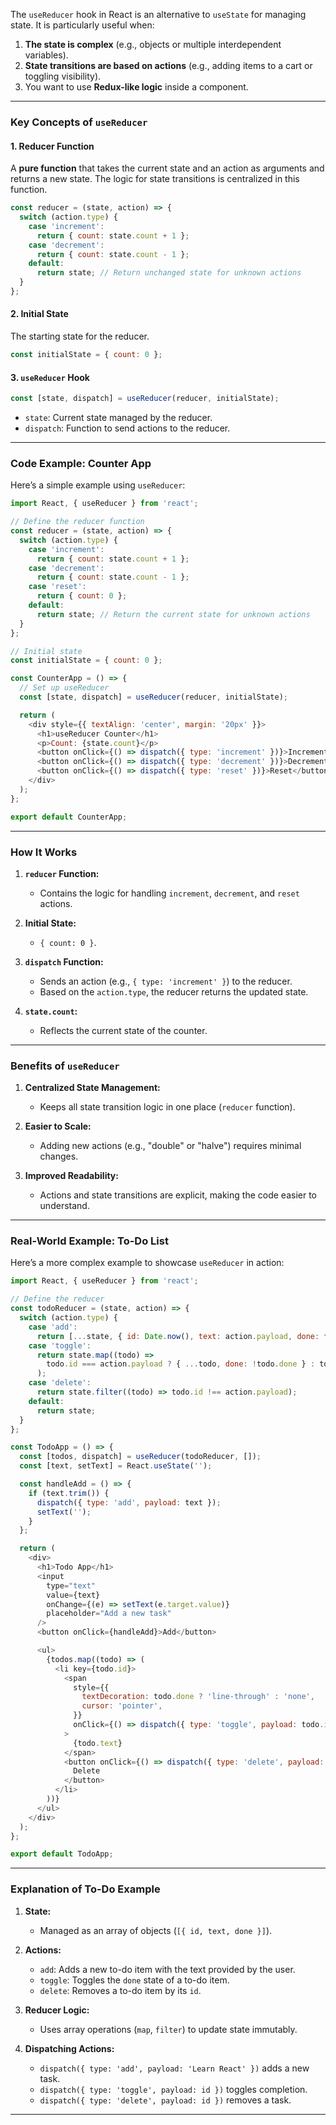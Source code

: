 The `useReducer` hook in React is an alternative to `useState` for managing state. It is particularly useful when:

1. **The state is complex** (e.g., objects or multiple interdependent variables).
2. **State transitions are based on actions** (e.g., adding items to a cart or toggling visibility).
3. You want to use **Redux-like logic** inside a component.

---

### **Key Concepts of `useReducer`**

#### 1. **Reducer Function**

A **pure function** that takes the current state and an action as arguments and returns a new state. The logic for state transitions is centralized in this function.

```javascript
const reducer = (state, action) => {
  switch (action.type) {
    case 'increment':
      return { count: state.count + 1 };
    case 'decrement':
      return { count: state.count - 1 };
    default:
      return state; // Return unchanged state for unknown actions
  }
};
```

#### 2. **Initial State**

The starting state for the reducer.

```javascript
const initialState = { count: 0 };
```

#### 3. **`useReducer` Hook**

```javascript
const [state, dispatch] = useReducer(reducer, initialState);
```

- `state`: Current state managed by the reducer.
- `dispatch`: Function to send actions to the reducer.

---

### **Code Example: Counter App**

Here’s a simple example using `useReducer`:

```javascript
import React, { useReducer } from 'react';

// Define the reducer function
const reducer = (state, action) => {
  switch (action.type) {
    case 'increment':
      return { count: state.count + 1 };
    case 'decrement':
      return { count: state.count - 1 };
    case 'reset':
      return { count: 0 };
    default:
      return state; // Return the current state for unknown actions
  }
};

// Initial state
const initialState = { count: 0 };

const CounterApp = () => {
  // Set up useReducer
  const [state, dispatch] = useReducer(reducer, initialState);

  return (
    <div style={{ textAlign: 'center', margin: '20px' }}>
      <h1>useReducer Counter</h1>
      <p>Count: {state.count}</p>
      <button onClick={() => dispatch({ type: 'increment' })}>Increment</button>
      <button onClick={() => dispatch({ type: 'decrement' })}>Decrement</button>
      <button onClick={() => dispatch({ type: 'reset' })}>Reset</button>
    </div>
  );
};

export default CounterApp;
```

---

### **How It Works**

1. **`reducer` Function:**
   - Contains the logic for handling `increment`, `decrement`, and `reset` actions.

2. **Initial State:**
   - `{ count: 0 }`.

3. **`dispatch` Function:**
   - Sends an action (e.g., `{ type: 'increment' }`) to the reducer.
   - Based on the `action.type`, the reducer returns the updated state.

4. **`state.count`:**
   - Reflects the current state of the counter.

---

### **Benefits of `useReducer`**

1. **Centralized State Management:**
   - Keeps all state transition logic in one place (`reducer` function).

2. **Easier to Scale:**
   - Adding new actions (e.g., "double" or "halve") requires minimal changes.

3. **Improved Readability:**
   - Actions and state transitions are explicit, making the code easier to understand.

---

### **Real-World Example: To-Do List**

Here’s a more complex example to showcase `useReducer` in action:

```javascript
import React, { useReducer } from 'react';

// Define the reducer
const todoReducer = (state, action) => {
  switch (action.type) {
    case 'add':
      return [...state, { id: Date.now(), text: action.payload, done: false }];
    case 'toggle':
      return state.map((todo) =>
        todo.id === action.payload ? { ...todo, done: !todo.done } : todo
      );
    case 'delete':
      return state.filter((todo) => todo.id !== action.payload);
    default:
      return state;
  }
};

const TodoApp = () => {
  const [todos, dispatch] = useReducer(todoReducer, []);
  const [text, setText] = React.useState('');

  const handleAdd = () => {
    if (text.trim()) {
      dispatch({ type: 'add', payload: text });
      setText('');
    }
  };

  return (
    <div>
      <h1>Todo App</h1>
      <input
        type="text"
        value={text}
        onChange={(e) => setText(e.target.value)}
        placeholder="Add a new task"
      />
      <button onClick={handleAdd}>Add</button>

      <ul>
        {todos.map((todo) => (
          <li key={todo.id}>
            <span
              style={{
                textDecoration: todo.done ? 'line-through' : 'none',
                cursor: 'pointer',
              }}
              onClick={() => dispatch({ type: 'toggle', payload: todo.id })}
            >
              {todo.text}
            </span>
            <button onClick={() => dispatch({ type: 'delete', payload: todo.id })}>
              Delete
            </button>
          </li>
        ))}
      </ul>
    </div>
  );
};

export default TodoApp;
```

---

### **Explanation of To-Do Example**

1. **State:** 
   - Managed as an array of objects (`[{ id, text, done }]`).

2. **Actions:**
   - `add`: Adds a new to-do item with the text provided by the user.
   - `toggle`: Toggles the `done` state of a to-do item.
   - `delete`: Removes a to-do item by its `id`.

3. **Reducer Logic:**
   - Uses array operations (`map`, `filter`) to update state immutably.

4. **Dispatching Actions:**
   - `dispatch({ type: 'add', payload: 'Learn React' })` adds a new task.
   - `dispatch({ type: 'toggle', payload: id })` toggles completion.
   - `dispatch({ type: 'delete', payload: id })` removes a task.

---